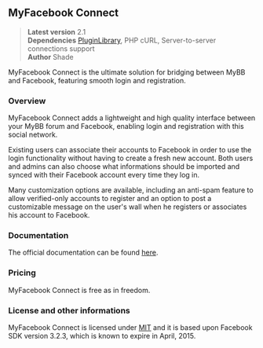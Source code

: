 ## MyFacebook Connect

> **Latest version** 2.1  
> **Dependencies** [PluginLibrary](http://mods.mybb.com/view/PluginLibrary), PHP cURL, Server-to-server connections support  
> **Author** Shade  

MyFacebook Connect is the ultimate solution for bridging between MyBB and Facebook, featuring smooth login and registration.

### Overview

MyFacebook Connect adds a lightweight and high quality interface between your MyBB forum and Facebook, enabling login and registration with this social network.

Existing users can associate their accounts to Facebook in order to use the login functionality without having to create a fresh new account. Both users and admins can also choose what informations should be imported and synced with their Facebook account every time they log in.

Many customization options are available, including an anti-spam feature to allow verified-only accounts to register and an option to post a customizable message on the user's wall when he registers or associates his account to Facebook.

### Documentation

The official documentation can be found [here](http://github.com/Shade-/MyFacebook-Connect/wiki).

### Pricing

MyFacebook Connect is free as in freedom.

### License and other informations

MyFacebook Connect is licensed under [MIT](http://opensource.org/licenses/mit-license.php) and it is based upon Facebook SDK version 3.2.3, which is known to expire in April, 2015.
